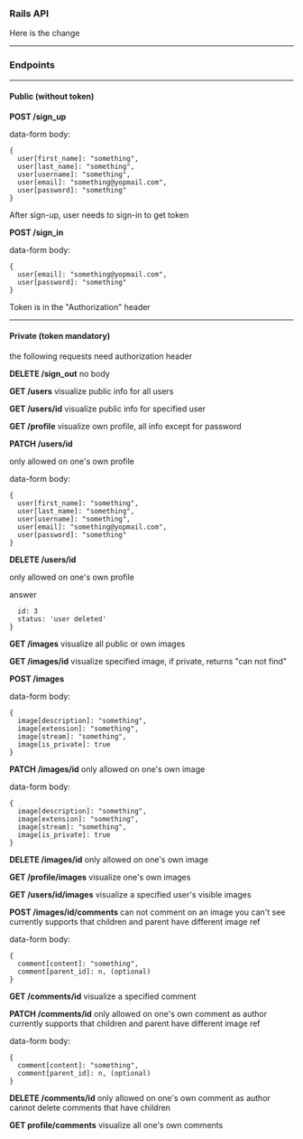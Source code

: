 ### Rails API

Here is the change
* * *
### Endpoints

* * *

#### Public (without token)
**POST /sign_up**

data-form body:
```
{
  user[first_name]: "something",
  user[last_name]: "something",
  user[username]: "something",
  user[email]: "something@yopmail.com",
  user[password]: "something"
}
```

After sign-up, user needs to sign-in to get token


**POST /sign_in**

data-form body:
```
{
  user[email]: "something@yopmail.com",
  user[password]: "something"
}
```
Token is in the "Authorization" header

* * *

#### Private (token mandatory)

the following requests need authorization header

**DELETE /sign_out**
no body

**GET /users**
visualize public info for all users

**GET /users/id**
visualize public info for specified user

**GET /profile**
visualize own profile, all info except for password

**PATCH /users/id**

only allowed on one's own profile

data-form body:
```
{
  user[first_name]: "something",
  user[last_name]: "something",
  user[username]: "something",
  user[email]: "something@yopmail.com",
  user[password]: "something"
}
```

**DELETE /users/id**

only allowed on one's own profile

answer 
```{
  id: 3
  status: 'user deleted'
}
```

**GET /images**
visualize all public or own images

**GET /images/id**
visualize specified image, if private, returns "can not find"

**POST /images**

data-form body:
```
{
  image[description]: "something",
  image[extension]: "something",
  image[stream]: "something",
  image[is_private]: true
}
```

**PATCH /images/id**
only allowed on one's own image

data-form body:
```
{
  image[description]: "something",
  image[extension]: "something",
  image[stream]: "something",
  image[is_private]: true
}
```

**DELETE /images/id**
only allowed on one's own image


**GET /profile/images**
visualize one's own images


**GET /users/id/images**
visualize a specified user's visible images

**POST /images/id/comments**
can not comment on an image you can't see
currently supports that children and parent have different image ref

data-form body:
```
{
  comment[content]: "something",
  comment[parent_id]: n, (optional)
}
```

**GET /comments/id**
visualize a specified comment

**PATCH /comments/id**
only allowed on one's own comment as author
currently supports that children and parent have different image ref

data-form body:
```
{
  comment[content]: "something",
  comment[parent_id]: n, (optional)
}
```

**DELETE /comments/id**
only allowed on one's own comment as author
cannot delete comments that have children

**GET profile/comments**
visualize all one's own comments
